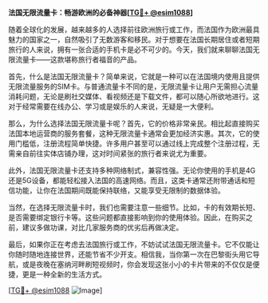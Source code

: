 **法国无限流量卡：畅游欧洲的必备神器[[TG💪+ @esim1088](https://t.me/s/esim1088)]**

随着全球化的发展，越来越多的人选择前往欧洲旅行或工作，而法国作为欧洲最具魅力的国家之一，自然吸引了无数游客和移民。对于想要在法国长期居住或者短期旅行的人来说，拥有一张合适的手机卡是必不可少的。今天，我们就来聊聊法国无限流量卡——这款堪称旅行者福音的产品。

首先，什么是法国无限流量卡？简单来说，它就是一种可以在法国境内使用且提供无限流量服务的SIM卡。与普通流量卡不同的是，无限流量卡让用户无需担心流量消耗问题，无论是刷社交媒体、看视频还是下载文件，都可以随心所欲地进行。这对于经常需要在线办公、学习或是娱乐的人来说，无疑是一大便利。

那么，为什么选择法国无限流量卡呢？首先，它的价格非常亲民。相比起直接购买法国本地运营商的服务套餐，这种无限流量卡通常会更加经济实惠。其次，它的使用门槛低，注册流程简单快捷。许多用户甚至可以通过线上完成整个注册过程，无需亲自前往实体店铺办理，这对时间紧张的旅行者来说尤为重要。

此外，法国无限流量卡还支持多种网络制式，兼容性强。无论你使用的手机是4G还是5G设备，都能轻松接入法国的高速网络。而且，这类卡通常还附带通话和短信功能，让你在法国期间既能保持联络，又能享受无限制的数据体验。

当然，在选择无限流量卡时，我们也需要注意一些细节。比如，卡的有效期长短、是否需要绑定银行卡等。这些问题都直接影响到你的使用体验。因此，在购买之前，建议多做功课，对比几家服务商的优劣后再做决定。

最后，如果你正在考虑去法国旅行或工作，不妨试试法国无限流量卡。它不仅能让你随时随地连接世界，还能节省不少开支。相信我，当你第一次在巴黎街头用它导航，或是夜晚在塞纳河畔刷短视频时，你会发现这张小小的卡片带来的不仅仅是便捷，更是一种全新的生活方式。

[[TG💪+ @esim1088](https://t.me/s/esim1088) ![Image](https://i.postimg.cc/4NQfJmqS/Snipaste-2025-05-13-00-14-12.png)]